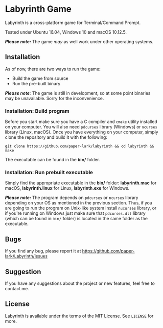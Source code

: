 # Labyrinth Game

Labyrinth is a cross-platform game for Terminal/Command Prompt.

Tested under Ubuntu 16.04, Windows 10 and macOS 10.12.5.

*__Please note:__* The game *may* as well work under other operating systems.


## Installation

As of now, there are two ways to run the game:

* Build the game from source
* Run the pre-built binary

*__Please note:__* The game is still in development, so at some point binaries may be unavailable. Sorry for the inconvenience.

### Installation: Build program
Before you start make sure you have a C compiler and ```cmake``` utility installed on your computer. You will also need ```pdcurses``` library (Windows) or ```ncurses``` library (Linux, macOS). Once you have everything on your computer, simply clone the repository and build it with the following:

    git clone https://github.com/paper-lark/labyrinth && cd labyrinth && make
    
The executable can be found in the **bin/** folder.

### Installation: Run prebuilt executable
Simply find the appropriate executable in the **bin/** folder: **labyrinth.mac** for macOS, 
                                                               **labyrinth.linux** for Linux,
                                                               **labyrinth.exe** for Windows.
                                                                 
*__Please note:__* The program depends on ```pdcurses``` or ```ncurses``` library depending on your OS as mentioned in the previous section.
Thus, if you are going to run the program on Unix-like system install ```nucurses``` library,
or if you're running on Windows just make sure that ```pdcurses.dll``` library (which can be found in ```bin/``` folder) is located in the same folder as the executable.

## Bugs
If you find any bug, please report it at https://github.com/paper-lark/Labyrinth/issues

## Suggestion
If you have any suggestions about the project or new features, feel free to contact me.

## License
Labyrinth is available under the terms of the MIT License. See ```LICENSE``` for more.
